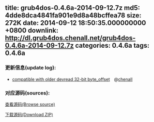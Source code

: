 title: grub4dos-0.4.6a-2014-09-12.7z
md5: 4dde8dca4841fa901e9d8a48bcffea78
size: 272K
date: 2014-09-12 18:50:35.000000000 +0800
downlink: http://dl.grub4dos.chenall.net/grub4dos-0.4.6a-2014-09-12.7z
categories: 0.4.6a
tags: 0.4.6a
---


### 更新信息(update log):
  * [compatible with older devread 32-bit byte_offset](https://github.com/chenall/grub4dos/commit/7abe9d6fc311eb2df405d537a3accf30da8c47e8)　@[chenall](https://github.com/chenall)

### 对应源码(sources):
  [查看源码(Browse source)](https://github.com/chenall/grub4dos/tree/7abe9d6fc311eb2df405d537a3accf30da8c47e8)

  [下载源码(Download ZIP)](https://github.com/chenall/grub4dos/archive/7abe9d6fc311eb2df405d537a3accf30da8c47e8.zip)
